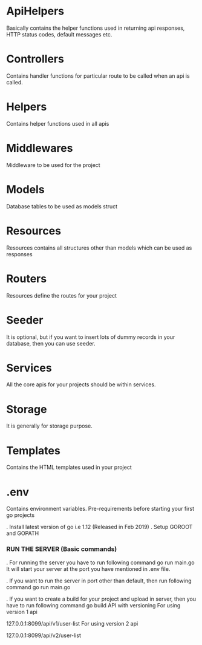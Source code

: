 # ApiHelpers

Basically contains the helper functions used in returning api responses, HTTP status codes, default messages etc.
# Controllers

Contains handler functions for particular route to be called when an api is called.
#  Helpers

Contains helper functions used in all apis
# Middlewares

Middleware to be used for the project
# Models

Database tables to be used as models struct
# Resources

Resources contains all structures other than models which can be used as responses
# Routers

Resources define the routes for your project
# Seeder

It is optional, but if you want to insert lots of dummy records in your database, then you can use seeder.
# Services

All the core apis for your projects should be within services.
# Storage

It is generally for storage purpose.
# Templates

Contains the HTML templates used in your project
# .env

Contains environment variables.
Pre-requirements before starting your first go projects

. Install latest version of go i.e 1.12 (Released in Feb 2019) . Setup GOROOT and GOPATH
### RUN THE SERVER (Basic commands)

. For running the server you have to run following command go run main.go It will start your server at the port you have mentioned in .env file.

. If you want to run the server in port other than default, then run following command go run main.go <specific port>

. If you want to create a build for your project and upload in server, then you have to run following command go build
API with versioning
For using version 1 api

127.0.0.1:8099/api/v1/user-list
For using version 2 api

127.0.0.1:8099/api/v2/user-list